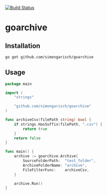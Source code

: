 [![Build Status](https://travis-ci.com/simongarisch/goarchive.svg?branch=master)](https://travis-ci.com/simongarisch/goarchive)

# goarchive

## Installation
```bash
go get github.com/simongarisch/goarchive
```

## Usage
```go
package main

import (
	"strings"

	"github.com/simongarisch/goarchive"
)

func archiveCsv(filePath string) bool {
	if strings.HasSuffix(filePath, ".csv") {
		return true
	}
	return false
}

func main() {
	archive := goarchive.Archive{
		SourceFolderPath:  "test_folder",
		ArchiveFolderName: "archive",
		FileFilterFunc:    archiveCsv,
	}

	archive.Run()
}
```